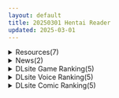 ```yaml
---
layout: default
title: 20250301 Hentai Reader
updated: 2025-03-01
---
```


<details class='content-parent'>
<summary>
Resources(7)
</summary>
<details class='content-child'>
<summary>
<span class='rss-title'> [合集] [kagemusya] 作品合集 </span> <a class='rss-link' href='https://gmgard.com/gm128701' target='_blank'>&nbsp;</a>
<div class='rss-published'> 🕛 20250228 17:38:51</div>
</summary>
<img src="https://static.gmgard.us/Images/upload/20763010138512276.jpg" /><br /><p>非常赞的高还原画风同人动画。</p>
</details>
<details class='content-child'>
<summary>
<span class='rss-title'> [P站ID=215983][川上六角]島風アナルH絵(+前穴ディルド) </span> <a class='rss-link' href='https://gmgard.com/gm128698' target='_blank'>&nbsp;</a>
<div class='rss-published'> 🕛 20250228 16:55:55</div>
</summary>
<img src="https://static.gmgard.us/Images/upload/1260010011070080.jpg" /><br /><p>川上六角的岛风小短篇</p>
</details>
<details class='content-child'>
<summary>
<span class='rss-title'> [自购][黑猫汉化][RJ380154][M男紳士のにじかい]恶之女干部任务~瞄准生命红的卡尔戈斯团诱惑~(悪の女幹部クエスト ~ライフレッドを狙うカルゴス団の誘惑~)[PC+安卓][1.6G] </span> <a class='rss-link' href='https://gmgard.com/gm128700' target='_blank'>&nbsp;</a>
<div class='rss-published'> 🕛 20250228 16:52:55</div>
</summary>
<img src="https://static.gmgard.us/Images/upload/11699010044029909.jpg" /><br /><p>社团名：M男紳士のにじかい
贩卖日：2022年03月12日
分类：无逆转 淫语 姐姐 女忍者 色诱 言语刺激 反向奸 巨乳/爆乳
入正链接：点击入正</p>
</details>
<details class='content-child'>
<summary>
<span class='rss-title'> [SLG/英文][暂无RJ号][himitsudev]甜蜜房间/Waifu s Love Room[PC+安卓][百度/309M] </span> <a class='rss-link' href='https://gmgard.com/gm128697' target='_blank'>&nbsp;</a>
<div class='rss-published'> 🕛 20250228 15:25:49</div>
</summary>
<img src="https://static.gmgard.us/Images/upload/10486282234288148.jpg" /><br /><p>原名丨Waifu s Love Room
版本丨November/2024
日期丨10/11/2024
语言丨英语
社团丨himitsudev
平台丨Windows、Android
&nbsp;
剧情：没有剧情，无码
&nbsp;
玩法：3D类互动游戏，可自行捏人物，搭配种类不算很多，毕竟容量小。可以用手、嘴、欧金金进行互动，在左上角可切换姿势(有9种姿势)，在搭配页面的左下角可一键随机搭配。</p>
</details>
<details class='content-child'>
<summary>
<span class='rss-title'> [日系/合集][闇に蠢く (どくろさん)]鷺沢文香と催眠ドスケベ新田美波の弟[催眠/乱交][3.5G] </span> <a class='rss-link' href='https://gmgard.com/gm128696' target='_blank'>&nbsp;</a>
<div class='rss-published'> 🕛 20250228 15:25:49</div>
</summary>
<img src="https://static.gmgard.us/Images/upload/4953281114563163.jpg" /><br /><p>(C100) [闇に蠢く (どくろさん)] わたしたちのオナホ交換合宿 一日目! + おまけペーパー [臭鼬娘漢化組][996重嵌][無修正]
(C101) [闇に蠢く (どくろさん)] わたしたちのオナホ交換合宿・一日目と二日目! + おまけペーパー [臭鼬娘漢化組][無修正]
(C102) [闇に蠢く (どくろさん)] ママさんバレーでママオナホ・開幕戦! + オナホ合宿上等!ブチギレヤンキー</p>
</details>
<details class='content-child'>
<summary>
<span class='rss-title'> 【R3595】[猎奇注意] Warped Apple 合集 </span> <a class='rss-link' href='https://blog.reimu.net/archives/108732' target='_blank'>&nbsp;</a>
<div class='rss-published'> 🕛 20250228 08:00:49</div>
</summary>
今天这个是评论区的点单~ Warped Apple作品基本都是CG集，我找到以后发现全是虫子主题的，很好！ 略 &#8230; <a class="more-link" href="https://blog.reimu.net/archives/108732">继续阅读<span class="screen-reader-text">【R3595】[猎奇注意] Warped Apple 合集</span></a>
</details>
<details class='content-child'>
<summary>
<span class='rss-title'> 【S4724】[かまくらら] アリアサキュズム AI翻译版 V1.1 </span> <a class='rss-link' href='https://blog.reimu.net/archives/108425' target='_blank'>&nbsp;</a>
<div class='rss-published'> 🕛 20250228 05:00:28</div>
</summary>
新人投稿。 第一次投不规范被搁置了&#8230;但是又没备份不听劝, 只能重新写一份了. 本次带来的资源是 R &#8230; <a class="more-link" href="https://blog.reimu.net/archives/108425">继续阅读<span class="screen-reader-text">【S4724】[かまくらら] アリアサキュズム AI翻译版 V1.1</span></a>
</details>

</details>
<details class='content-parent'>
<summary>
News(2)
</summary>
<details class='content-child'>
<summary>
<span class='rss-title'> Frontwing 視覺小說遊戲《將花朵獻與你》公開片頭影片 </span> <a class='rss-link' href='https://home.gamer.com.tw/creationDetail.php?sn=6098452' target='_blank'>&nbsp;</a>
<div class='rss-published'> 🕛 20250228 19:27:12</div>
</summary>
<div align="left"><img border="0" class="gallery-image" src="https://i.imgur.com/nfl9j05.jpg" width="650" /></div><div align="left"><br /></div><div align="left">以<b>《ATRI -MY Dear Moments-》</b>、<b>《灰色果實》</b>系列等作品聞名的美少女遊戲公司 Frontwing 推出全新視覺小說遊戲<b>《將花朵獻與你（原文：花束を君に贈ろう-Kinsenka-）》</b>，於今日(2/28)公開片頭影片。由撰寫過<b>《五彩斑斕的世界》</b>、<b>《櫻花，萌放。》</b>的 漆原雪人 負責腳本，知名畫師 さいね 負責原畫，中日英文版預定 2025 年發售。</div><div><br /></div><div><div class="videoWrapper"><div class="videoWrapper video-youtube"></div></div></div><div><br /></div><div align="center"><b><font size="4">【故事劇情】</font></b></div><div align="center"><div><div>有人在心底低語。</div><div>——人的內心是由痛苦構成的。</div><div><br /></div><div>難以言喻的悲傷——</div><div>本應無實體的愛憐——</div><div>化作了目不可視的痛苦，狠狠刺向了心臟。</div><div><br /></div><div>正因如此，人生(生命)流轉，輪迴不止。</div><div><br /></div><div>……生來便不知曉內心痛苦的少年，橘才，日復一日地</div><div>將針對自己那唯一珍視妹妹的惡意悄無聲息地剷除、收割、殺死。</div><div><br /></div><div>在這日漸無趣的生活中，他遇見了一位巧妙隱藏著自己的，</div><div>如人偶般寡言的少女……紅緒祀。</div><div><br /></div><div>開始厭倦起生活的少年，有生以來第一次遇見了刺入內心的“痛苦(愛戀)”</div><div><br /></div><div>在生者與死者交織之處，被暮色籠罩的狹間，</div><div>坐落著一棟從很久很久以前就佇立於此的，名為「無銘莊」的公寓，</div><div>少年少女們一同經歷著奇妙的生活。</div><div><br /></div><div><br /></div><div>「內心感受不到痛苦的，冷酷無情的少年」</div><div>「沒有朋友，唯有孤獨的少女」</div><div>「不善處理人際關係，但和藹親切的少女」</div><div>「心懷抱負說話刺耳，但照顧他人的少女」</div><div>「認為自己世界第一可愛，並極度自戀的男人」</div><div>「用超越認知的力量破壞一切，自稱最強的麻煩女人」</div><div>「身體生來無法感受痛苦，內心纖細的少年」</div><div><br /></div><div>少年少女們居住在一起，與名為『咒詛』的怪奇存在戰鬥，</div><div>了解自己未曾知曉的心，不斷成長。</div><div><br /></div><div><br /></div><div>——人的內心，是由痛苦構成的。</div><div><br /></div><div>若能守護住這份「痛苦(愛戀)」。 </div><div>若能將世界輕輕地、悄悄地毀滅。</div><div><br /></div><div>……即便回歸野獸，也在所不惜。</div><div>正因如此，痛苦編織了人心。</div><div>人生(生命)閃耀——人生(心靈)流轉，輪迴不止。</div></div><div><br /></div><div><img border="0" class="gallery-image" src="https://i.imgur.com/AgljKqi.jpg" width="305" /> <img border="0" class="gallery-image" src="https://i.imgur.com/5DqPt5c.jpg" width="305" /></div><div><img border="0" class="gallery-image" src="https://i.imgur.com/tcWXZWB.jpg" width="305" /> <img border="0" class="gallery-image" src="https://i.imgur.com/9N4VtqN.jpg" width="305" /></div><div><img border="0" class="gallery-image" src="https://i.imgur.com/NMvRs86.jpg" width="305" /> <img border="0" class="gallery-image" src="https://i.imgur.com/dxg0iep.jpg" width="305" /> <img border="0" class="gallery-image" src="https://i.imgur.com/au9QgcQ.jpg" width="305" /> <img border="0" class="gallery-image" src="https://i.imgur.com/KFfkNlB.jpg" width="305" /></div></div><div align="center"><br /></div><div align="center"><br /></div><div align="center"><br /></div><div align="left"><div><b><font size="4">CAST</font></b></div><div><div>紅緒 祀　CV：石見舞菜香</div><div>ヒトデナシ　CV：石見舞菜香</div><div>橘 才　CV：花守ゆみり</div><div>鎌原 竜起　CV：森嶋秀太</div><div>塚原 碧　CV：咲々木瞳</div><div>杏道 目々　CV：月城日花</div><div>霧島 梅雨　CV：首藤志奈</div><div>神鳥 夜空　CV：空賀花</div><div>紅緒 終　CV：田中貴子</div><div>ペンギン　CV：藤沢れい香</div></div></div><div align="center"><br /></div><div><br /></div><div align="left"><div><div><font size="4"><b>遊戲資訊</b></font></div><div>名稱：將花朵獻與你（原文：花束を君に贈ろう-Kinsenka-）</div><div><div>劇本：漆原雪人</div><div>原畫：さいね</div></div><div>遊戲平台：PC</div><div>遊戲類型：ADV</div><div>遊戲價格：未定</div><div>發售日期：2025年</div><div>官方網站：<a href="https://ref.gamer.com.tw/redir.php?url=https%3A%2F%2Fhanakimi.frontwing.co.jp%2F" target="_blank">https://hanakimi.frontwing.co.jp/</a></div></div><div>Steam頁面：<a href="https://ref.gamer.com.tw/redir.php?url=https%3A%2F%2Fstore.steampowered.com%2Fapp%2F3470530%2FKinsenka%2F" target="_blank">https://store.steampowered.com/app/3470530/Kinsenka/</a></div><div><br /></div></div>
</details>
<details class='content-child'>
<summary>
<span class='rss-title'> Escu:de 最新作《廃村少女［弐］～陰り誘う秘姫の匣～》公開OP影片 </span> <a class='rss-link' href='https://home.gamer.com.tw/creationDetail.php?sn=6098420' target='_blank'>&nbsp;</a>
<div class='rss-published'> 🕛 20250228 18:16:41</div>
</summary>
<div align="center"><img border="0" class="gallery-image" src="https://i.imgur.com/Mpd010i.jpg" width="550" /></div><div align="left"><br /></div><div align="left">曾製作<b>《悠刻のファムファタル》</b>、<b>《</b><b>廃村少女</b><b>》</b>等作品的遊戲公司 Escu:de ，於今日(2/28)公開最新作<b>《廃村少女［弐］～陰り誘う秘姫の匣～》</b>的OP影片，預定2025年6月27日發售。</div><div align="left"><br /></div><div align="left"><div class="videoWrapper"><div class="videoWrapper video-youtube"></div></div></div><div align="left"><br /></div><div align="center"><br /></div><div align="center"><b><font size="4">【故事劇情】</font></b></div><div><div align="center"><div><div>某個夏夜，一場暴風雨直擊了濱海的邊緣村落「心珠町」。</div><div>災害在這片土地和居民的心中留下了深深的傷痕，</div><div>最終人們相繼離去，</div><div>遺留下無數未能實現的願望與秘密……。</div><div><br /></div><div>七年後的夏天，大學生『川倉黎一』</div><div>獨自踏入了已成廢村的心珠町。</div><div><br /></div><div>起因是已故祖父的遺言。</div><div>為了處理曾與祖父一同居住的房子，</div><div>而進行一次短暫的返鄉。</div><div><br /></div><div>然而，在這片仍殘留著昔日氣息，</div><div>卻又仿若異世界的小鎮裡，</div><div>黎一遇見了一位自稱『心珠』的少女。</div><div><br /></div><div>「黎一……你將成為祭品，來滿足巫女與匣子」</div><div><br /></div><div>與外界隔絕的心珠町中被囚禁的黎一和四位少女。</div><div>和心珠長得一模一樣的青梅竹馬『御汐陽渚』。</div><div>和陽渚同為心珠町時期的青梅竹馬妹妹『新沼鈴』。</div><div>尋找小鎮流傳的傳說寶物的少女『龍ヶ燈やちよ』。</div><div>追隨黎一而被捲入其中的大學同學『都築七々瀬』。</div><div>心珠要求黎一侵犯並使這些與他一同被囚禁的少女們懷孕。</div><div><br /></div><div>雖然黎一等人試圖合作尋找逃脫的方法，</div><div>但封鎖小鎮的淫靡之力，以及過去的因緣，</div><div>將他們引入淫蕩的漩渦中，小鎮迴盪著嬌喘聲。</div><div><br /></div><div>如鏡子般相似的兩位少女。</div><div>缺失的記憶，以及曾經許下的約定。</div><div>小鎮供奉的神明的真實身份。</div><div>被遺棄的廢村中沉睡的願望與罪惡。</div><div><br /></div><div>面對隱藏的真相，</div><div>黎一等人能否回到原來的世界？</div><div><br /></div><div>在那神秘的匣子中沉睡的，</div><div>究竟是約定的希望，</div><div>還是墮入甜美的慾望——</div></div><div><br /></div><div><img border="0" class="gallery-image" src="https://i.imgur.com/40dgfP1.jpg" width="305" /> <img border="0" class="gallery-image" src="https://i.imgur.com/TjUb5KA.jpg" width="305" /></div><div><img border="0" class="gallery-image" src="https://i.imgur.com/HB1lDCK.jpg" width="305" /> <img border="0" class="gallery-image" src="https://i.imgur.com/T4csGTN.jpg" width="305" /></div><div><img border="0" class="gallery-image" src="https://i.imgur.com/IevgOYp.jpg" width="305" /> <img border="0" class="gallery-image" src="https://i.imgur.com/tIznaow.jpg" width="305" /></div><div><img border="0" class="gallery-image" src="https://i.imgur.com/Qj9FUTX.jpg" width="305" /> <img border="0" class="gallery-image" src="https://i.imgur.com/5dLyhTp.jpg" width="305" /></div><div><img border="0" class="gallery-image" src="https://i.imgur.com/kTPhUoH.jpg" width="305" /> <img border="0" class="gallery-image" src="https://i.imgur.com/N0cmdAb.jpg" width="305" /></div><div><br /></div></div><div align="center"><br /></div><div align="left"><b><font size="4">CAST</font></b></div><div align="left"><div>シンジュ　CV：杏花</div><div>御汐 陽渚　CV：佐倉もも花</div><div>龍ヶ燈 やちよ　CV：花月さや</div><div>新沼 鈴　CV：黒瀬アイル</div><div>都築 七々瀬　CV：奏カスカ</div></div><div align="left"><br /></div><div align="left"><font size="4"><b>STAFF</b></font></div><div><div align="left">劇本：薄迷、御導はるか</div><div align="left">原畫：たかしな浅妃、あおいあいう、蒼瀬</div><div align="left">發售日：2025年6月27日</div><div align="left">官網：<a href="https://ref.gamer.com.tw/redir.php?url=https%3A%2F%2Fwww.escude.co.jp%2Fproduct%2Fhaison2%2Ftop.html" target="_blank">https://www.escude.co.jp/product/haison2/top.html</a></div></div></div><div align="left"><br /></div>
</details>

</details>
<details class='content-parent'>
<summary>
DLsite Game Ranking(5)
</summary>
<details class='content-child'>
<summary>
<span class='rss-title'> 人妻対魔戦士ミヅキ～奴○娼婦と苗床ダンジョン～ [たろバウム] </span> <a class='rss-link' href='https://www.dlsite.com/maniax/work/=/product_id/RJ331538.html' target='_blank'>&nbsp;</a>
<div class='rss-published'> 🕛 20250301 13:15:50</div>
</summary>
<img src ="http://img.dlsite.jp/modpub/images2/work/doujin/RJ332000/RJ331538_img_main.jpg"/><br/>最強のS級対魔戦士美月が囚われた娘を救出するため 奴○婦館&苗床ダンジョンに潜入・・・!産卵、ボテ腹、尻穴開発、人格排泄、苗床・・・数々の肉便器調教に耐え最愛の娘を救出することはできるのか・・・それとも・・・
</details>
<details class='content-child'>
<summary>
<span class='rss-title'> 淫獄の8番街・少女探偵ミオリの怪異ノート [マジカルぽんぽん] </span> <a class='rss-link' href='https://www.dlsite.com/maniax/work/=/product_id/RJ01336441.html' target='_blank'>&nbsp;</a>
<div class='rss-published'> 🕛 20250301 13:15:50</div>
</summary>
<img src ="http://img.dlsite.jp/modpub/images2/work/doujin/RJ01337000/RJ01336441_img_main.jpg"/><br/>怪異を見逃さないこと。8番街から外に出ること。怪異調査を行う少女探偵ミオリは、訪れた先で無限にループする街に囚われてしまう。怪異を見逃した少女に襲い掛かるのは淫らな呪い。少女は無事に街を脱出できるのか!?
</details>
<details class='content-child'>
<summary>
<span class='rss-title'> 【中英日韩西】AV导演LIFE！～请随意拍摄我～ [TeamKRAMA] </span> <a class='rss-link' href='https://www.dlsite.com/maniax/work/=/product_id/RJ01325945.html' target='_blank'>&nbsp;</a>
<div class='rss-published'> 🕛 20250301 13:15:50</div>
</summary>
<img src ="http://img.dlsite.jp/modpub/images2/work/doujin/RJ01326000/RJ01325945_img_main.jpg"/><br/>在您的手中制作AV！ AV制作模拟游戏！ 这是一款可以自由享受AV拍摄、编辑和销售的模拟游戏。 主人公为了偿还债务，将与女主角姬宫和（Himemiya Nodo ka）一起展开各种游戏和情境！ 通过开发拍摄地点并利用物品来制作最好的AV作品！
</details>
<details class='content-child'>
<summary>
<span class='rss-title'> 洗脳学園 ~呪人の壺~ [U-ROOM] </span> <a class='rss-link' href='https://www.dlsite.com/maniax/work/=/product_id/RJ01034814.html' target='_blank'>&nbsp;</a>
<div class='rss-published'> 🕛 20250301 13:15:50</div>
</summary>
<img src ="http://img.dlsite.jp/modpub/images2/work/doujin/RJ01035000/RJ01034814_img_main.jpg"/><br/>学園をエロく染めていく軍師として頑張るゲームです。
</details>
<details class='content-child'>
<summary>
<span class='rss-title'> 真夜中の露出女子校生3 [ダブルメロン] </span> <a class='rss-link' href='https://www.dlsite.com/maniax/work/=/product_id/RJ01343901.html' target='_blank'>&nbsp;</a>
<div class='rss-published'> 🕛 20250301 13:15:50</div>
</summary>
<img src ="http://img.dlsite.jp/modpub/images2/work/doujin/RJ01344000/RJ01343901_img_main.jpg"/><br/>痴女な女子校生を操作して、真夜中の町を舞台に露出するRPG。
</details>

</details>
<details class='content-parent'>
<summary>
DLsite Voice Ranking(5)
</summary>
<details class='content-child'>
<summary>
<span class='rss-title'> どえむぷれい。 [つばめいと] </span> <a class='rss-link' href='https://www.dlsite.com/maniax/work/=/product_id/RJ01346383.html' target='_blank'>&nbsp;</a>
<div class='rss-published'> 🕛 20250301 13:15:52</div>
</summary>
<img src ="http://img.dlsite.jp/modpub/images2/work/doujin/RJ01347000/RJ01346383_img_main.jpg"/><br/>ドMとドSは紙一重…『とことん攻める』or『とことん受ける』の2パターンどちらも楽しめます!命令、おねだり、指フェラにスパンキングや、手錠に目隠し首輪に玩具!!!どえむのカップルになってお互いにして欲しい事、やりたいプレイを攻守交替して楽しんで下さい!柚木つばめの自サークル「つばめいと」12作目です!
</details>
<details class='content-child'>
<summary>
<span class='rss-title'> 【対魔忍RPGX】水城不知火ASMR～妖艶美魔女に精根尽きるまで、あなたは搾精られる～ [Lilith [リリス]] </span> <a class='rss-link' href='https://www.dlsite.com/maniax/work/=/product_id/RJ01345085.html' target='_blank'>&nbsp;</a>
<div class='rss-published'> 🕛 20250301 13:15:52</div>
</summary>
<img src ="http://img.dlsite.jp/modpub/images2/work/doujin/RJ01346000/RJ01345085_img_main.jpg"/><br/>対魔忍ASMR第3弾は 妖しい美女「水城不知火」が、あなたの生と精を搾り尽くASMR!
</details>
<details class='content-child'>
<summary>
<span class='rss-title'> 【オタ友×脱童貞】だらあまえっち～オタク友達とエロ漫画みたいな甘々イチャイチャえっち～【KU100/フォーリー】 [少女クロイスタ] </span> <a class='rss-link' href='https://www.dlsite.com/maniax/work/=/product_id/RJ01338507.html' target='_blank'>&nbsp;</a>
<div class='rss-published'> 🕛 20250301 13:15:52</div>
</summary>
<img src ="http://img.dlsite.jp/modpub/images2/work/doujin/RJ01339000/RJ01338507_img_main.jpg"/><br/>【イラスト:煤川】射精回数全10回!「オタク友達とえっちしたい――」ダウナーだけどノリが良く、えっちな漫画や音声も大好きなサブカル少女・三上原葉月との「だらあまえっち」な日々。脱処女・脱童貞の初々しいえっちから、オホ声・中出し・コスプレセックスなどのドスケベえっちまで……エロ漫画みたいなエロ音声、「少女クロイスタ」第15作です。【CV:涼花みなせ/シナリオ:洲央】
</details>
<details class='content-child'>
<summary>
<span class='rss-title'> 【W事務的密着囁き】【ドスケベナース二人が心情代弁、淫語連発!!】包茎の手術をしてもらいたくて…。 [ラブラブチュール] </span> <a class='rss-link' href='https://www.dlsite.com/maniax/work/=/product_id/RJ01316127.html' target='_blank'>&nbsp;</a>
<div class='rss-published'> 🕛 20250301 13:15:52</div>
</summary>
<img src ="http://img.dlsite.jp/modpub/images2/work/doujin/RJ01317000/RJ01316127_img_main.jpg"/><br/>自分の息子(男性器)にコンプレックスを持った貴方は、勇気を振り絞って包茎の手術をする事に。翌朝下調べもしっかりし、腕の立つ有名な医師のいるクリニックへ…と思ったら、何を勘違いしたのか、お目当ての病院の真向かいにある耳鼻科のクリニックに誤って入り受診してしまったのだ。しかもそのクリニック…『包茎の手術をして欲しい』という言葉が暗号となっており、一部の看護師にそれを伝えると”特別な”診察を受けること事になるとか…。
</details>
<details class='content-child'>
<summary>
<span class='rss-title'> ✅6大特典付✅【おねショタ×逆転ムリ】ショタ喰いWメイドの「おちんちん教育プログラム」～イヤでも精通させちゃいますね×可愛いキンタマ空っぽにしてさしあげます～ [みるくぼいす] </span> <a class='rss-link' href='https://www.dlsite.com/maniax/work/=/product_id/RJ01224901.html' target='_blank'>&nbsp;</a>
<div class='rss-published'> 🕛 20250301 13:15:52</div>
</summary>
<img src ="http://img.dlsite.jp/modpub/images2/work/doujin/RJ01225000/RJ01224901_img_main.jpg"/><br/>CV陽向葵ゅか様/涼花みなせ様 甘々とクール、二人のスケベなメイドお姉ちゃんに おちんちんを教育される作品です!「坊ちゃん」を教育するための発情&スケベな毎日…♪ 「あらあら…もうお射精しちゃいますか?」「ビクビク痙攣するまで逆ハメしてあげます」 【ショタちんぽ教育宣言/精通耳舐め/キンタママッサージ/むっちりサンド手コキ おまんこ皮剥き/逆プレス騎乗位…完全お姉ちゃん上位でおちんちんボロ負けの一本!】
</details>

</details>
<details class='content-parent'>
<summary>
DLsite Comic Ranking(5)
</summary>
<details class='content-child'>
<summary>
<span class='rss-title'> 夜行バスでもこっそり中出しさせてくれるクラスメイトの黒井さん [ひやしまくら] </span> <a class='rss-link' href='https://www.dlsite.com/maniax/work/=/product_id/RJ01331011.html' target='_blank'>&nbsp;</a>
<div class='rss-published'> 🕛 20250301 13:15:54</div>
</summary>
<img src ="http://img.dlsite.jp/modpub/images2/work/doujin/RJ01332000/RJ01331011_img_main.jpg"/><br/>「・・・我慢しなくていいよ。」
</details>
<details class='content-child'>
<summary>
<span class='rss-title'> 【日文版】某个乡间的秘密温泉里 [陰毛チョレギサラダ] </span> <a class='rss-link' href='https://www.dlsite.com/maniax/work/=/product_id/RJ01234874.html' target='_blank'>&nbsp;</a>
<div class='rss-published'> 🕛 20250301 13:15:54</div>
</summary>
<img src ="http://img.dlsite.jp/modpub/images2/work/doujin/RJ01235000/RJ01234874_img_main.jpg"/><br/>大叔被出现在男浴池的雌小鬼二人组调戏玩弄，对视自慰、口交射精、相互擦洗，最后3P做爱的故事。
</details>
<details class='content-child'>
<summary>
<span class='rss-title'> あなたはトイレのふたなり花子さんに憑かれ突かれてメス堕ちする [メス堕ち亭] </span> <a class='rss-link' href='https://www.dlsite.com/maniax/work/=/product_id/RJ01259208.html' target='_blank'>&nbsp;</a>
<div class='rss-published'> 🕛 20250301 13:15:54</div>
</summary>
<img src ="http://img.dlsite.jp/modpub/images2/work/doujin/RJ01260000/RJ01259208_img_main.jpg"/><br/>トイレのふたなり花子さんに魅入られ、呪われてしまった新人教師のあなた。授業中も休み時間も放課後も…時と場所を選ばず、花子さんは小柄な体に似つかわしくない巨根で容赦なくあなたを強烈なメスの快楽で堕としてきます。そして、花子さんの魔の手は大事な教え子たちにまで…!!呪いでふたなり化した教え子たちに輪○され、最後にはふたなり化したクラスの女子全員から見下されながら情けないメスイキをキメてしまうお話です。
</details>
<details class='content-child'>
<summary>
<span class='rss-title'> 勇者と姫とお母様!? [ie研究室] </span> <a class='rss-link' href='https://www.dlsite.com/maniax/work/=/product_id/RJ01298148.html' target='_blank'>&nbsp;</a>
<div class='rss-published'> 🕛 20250301 13:15:54</div>
</summary>
<img src ="http://img.dlsite.jp/modpub/images2/work/doujin/RJ01299000/RJ01298148_img_main.jpg"/><br/>魔王討伐の帰路、姫の命を救った勇者。お礼は姫との婚姻と…"お母様との夜伽"!?
</details>
<details class='content-child'>
<summary>
<span class='rss-title'> 人格排泄!JK鬼アクメ [JKぱすた] </span> <a class='rss-link' href='https://www.dlsite.com/maniax/work/=/product_id/RJ01344111.html' target='_blank'>&nbsp;</a>
<div class='rss-published'> 🕛 20250301 13:15:54</div>
</summary>
<img src ="http://img.dlsite.jp/modpub/images2/work/doujin/RJ01345000/RJ01344111_img_main.jpg"/><br/>ヒロインの桜木美雪は、ある日突然連れ去られ、薬で人格排泄させられた挙句、従順な肉奴○になるまで何度も強○絶頂をさせられてしまう。
</details>

</details>
